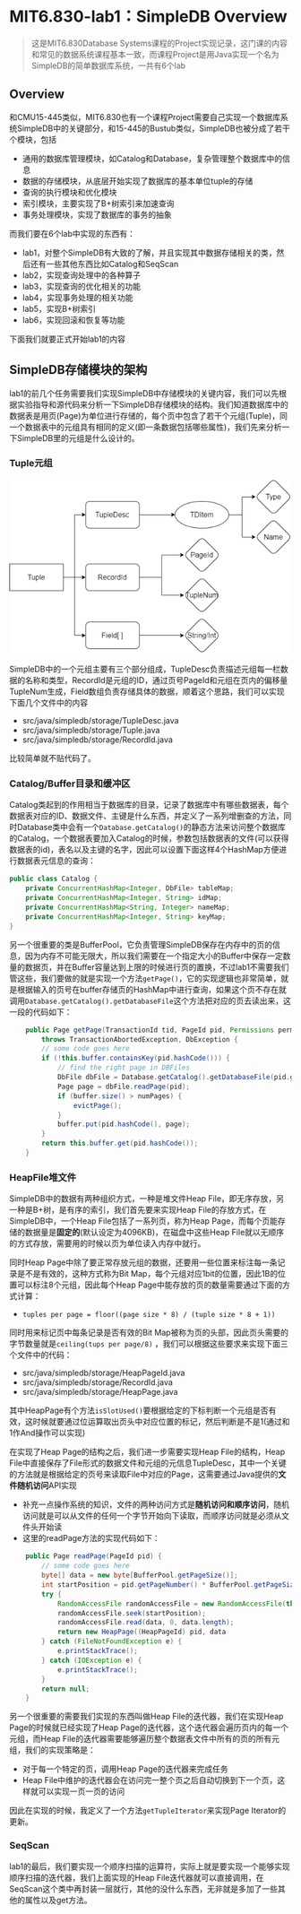 # MIT6.830-lab1：SimpleDB Overview

> 这是MIT6.830Database Systems课程的Project实现记录，这门课的内容和常见的数据系统课程基本一致，而课程Project是用Java实现一个名为SimpleDB的简单数据库系统，一共有6个lab

## Overview

和CMU15-445类似，MIT6.830也有一个课程Project需要自己实现一个数据库系统SimpleDB中的关键部分，和15-445的Bustub类似，SimpleDB也被分成了若干个模块，包括

- 通用的数据库管理模块，如Catalog和Database，复杂管理整个数据库中的信息
- 数据的存储模块，从底层开始实现了数据库的基本单位tuple的存储
- 查询的执行模块和优化模块
- 索引模块，主要实现了B+树索引来加速查询
- 事务处理模块，实现了数据库的事务的抽象

而我们要在6个lab中实现的东西有：

- lab1，对整个SimpleDB有大致的了解，并且实现其中数据存储相关的类，然后还有一些其他东西比如Catalog和SeqScan
- lab2，实现查询处理中的各种算子
- lab3，实现查询的优化相关的功能
- lab4，实现事务处理的相关功能
- lab5，实现B+树索引
- lab6，实现回滚和恢复等功能

下面我们就要正式开始lab1的内容



## SimpleDB存储模块的架构

lab1的前几个任务需要我们实现SimpleDB中存储模块的关键内容，我们可以先根据实验指导和源代码来分析一下SimpleDB存储模块的结构。我们知道数据库中的数据表是用页(Page)为单位进行存储的，每个页中包含了若干个元组(Tuple)，同一个数据表中的元组具有相同的定义(即一条数据包括哪些属性)，我们先来分析一下SimpleDB里的元组是什么设计的。

### Tuple元组

![元组的设计](static/1.drawio.png)

SimpleDB中的一个元组主要有三个部分组成，TupleDesc负责描述元组每一栏数据的名称和类型，RecordId是元组的ID，通过页号PageId和元组在页内的偏移量TupleNum生成，Field数组负责存储具体的数据，顺着这个思路，我们可以实现下面几个文件中的内容

+ src/java/simpledb/storage/TupleDesc.java
+ src/java/simpledb/storage/Tuple.java
+ src/java/simpledb/storage/RecordId.java

比较简单就不贴代码了。

### Catalog/Buffer目录和缓冲区

Catalog类起到的作用相当于数据库的目录，记录了数据库中有哪些数据表，每个数据表对应的ID、数据文件、主键是什么东西，并定义了一系列增删查的方法，同时Database类中会有一个`Database.getCatalog()`的静态方法来访问整个数据库的Catalog，一个数据表要加入Catalog的时候，参数包括数据表的文件(可以获得数据表的id)，表名以及主键的名字，因此可以设置下面这样4个HashMap方便进行数据表元信息的查询：

```java
public class Catalog {
    private ConcurrentHashMap<Integer, DbFile> tableMap;
    private ConcurrentHashMap<Integer, String> idMap;
    private ConcurrentHashMap<String, Integer> nameMap;
    private ConcurrentHashMap<Integer, String> keyMap;
}
```

另一个很重要的类是BufferPool，它负责管理SimpleDB保存在内存中的页的信息，因为内存不可能无限大，所以我们需要在一个指定大小的Buffer中保存一定数量的数据页，并在Buffer容量达到上限的时候进行页的置换，不过lab1不需要我们管这些，我们要做的就是实现一个方法`getPage()`，它的实现逻辑也非常简单，就是根据输入的页号在buffer存储页的HashMap中进行查询，如果这个页不存在就调用`Database.getCatalog().getDatabaseFile`这个方法把对应的页去读出来，这一段的代码如下：

```Java
	public Page getPage(TransactionId tid, PageId pid, Permissions perm)
        throws TransactionAbortedException, DbException {
        // some code goes here
        if (!this.buffer.containsKey(pid.hashCode())) {
            // find the right page in DBFiles
            DbFile dbFile = Database.getCatalog().getDatabaseFile(pid.getTableId());
            Page page = dbFile.readPage(pid);
            if (buffer.size() > numPages) {
                evictPage();
            }
            buffer.put(pid.hashCode(), page);
        }
        return this.buffer.get(pid.hashCode());
    }
```



### HeapFile堆文件

SimpleDB中的数据有两种组织方式，一种是堆文件Heap File，即无序存放，另一种是B+树，是有序的索引，我们首先要来实现Heap File的存放方式，在SimpleDB中，一个Heap File包括了一系列页，称为Heap Page，而每个页能存储的数据量是**固定的**(默认设定为4096KB)，在磁盘中这些Heap File就以无顺序的方式存放，需要用的时候以页为单位读入内存中就行。

同时Heap Page中除了要正常存放元组的数据，还要用一些位置来标注每一条记录是不是有效的，这种方式称为Bit Map，每个元组对应1bit的位置，因此1B的位置可以标注8个元组，因此每个Heap Page中能存放的页的数量需要通过下面的方式计算：

- `tuples per page = floor((page size * 8) / (tuple size * 8 + 1))`

同时用来标记页中每条记录是否有效的Bit Map被称为页的头部，因此页头需要的字节数量就是`ceiling(tups per page/8)` ，我们可以根据这些要求来实现下面三个文件中的代码：

* src/java/simpledb/storage/HeapPageId.java
* src/java/simpledb/storage/RecordId.java
* src/java/simpledb/storage/HeapPage.java

其中HeapPage有个方法`isSlotUsed()`要根据给定的下标判断一个元组是否有效，这时候就要通过位运算取出页头中对应位置的标记，然后判断是不是1(通过和1作And操作可以实现)

在实现了Heap Page的结构之后，我们进一步需要实现Heap File的结构，Heap File中直接保存了File形式的数据文件和元组的元信息TupleDesc，其中一个关键的方法就是根据给定的页号来读取File中对应的Page，这需要通过Java提供的**文件随机访问**API实现

- 补充一点操作系统的知识，文件的两种访问方式是**随机访问和顺序访问**，随机访问就是可以从文件的任何一个字节开始向下读取，而顺序访问就是必须从文件头开始读
- 这里的readPage方法的实现代码如下：

```Java
	public Page readPage(PageId pid) {
        // some code goes here
        byte[] data = new byte[BufferPool.getPageSize()];
        int startPosition = pid.getPageNumber() * BufferPool.getPageSize();
        try {
            RandomAccessFile randomAccessFile = new RandomAccessFile(this.file, "r");
            randomAccessFile.seek(startPosition);
            randomAccessFile.read(data, 0, data.length);
            return new HeapPage((HeapPageId) pid, data                                               );
        } catch (FileNotFoundException e) {
            e.printStackTrace();
        } catch (IOException e) {
            e.printStackTrace();
        }
        return null;
    }
```

另一个很重要的需要我们实现的东西叫做Heap File的迭代器，我们在实现Heap Page的时候就已经实现了Heap Page的迭代器，这个迭代器会遍历页内的每一个元组，而Heap File的迭代器需要能够遍历整个数据表文件中所有的页的所有元组，我们的实现策略是：

- 对于每一个特定的页，调用Heap Page的迭代器来完成任务
- Heap File中维护的迭代器会在访问完一整个页之后自动切换到下一个页，这样就可以实现一页一页的访问

因此在实现的时候，我定义了一个方法`getTupleIterator`来实现Page Iterator的更新。



### SeqScan

lab1的最后，我们要实现一个顺序扫描的运算符，实际上就是要实现一个能够实现顺序扫描的迭代器，我们上面实现的Heap File迭代器就可以直接调用，在SeqScan这个类中再封装一层就行，其他的没什么东西，无非就是多加了一些其他的属性以及get方法。

